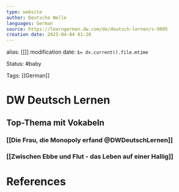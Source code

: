 ```yaml
---
type: website
author: Deutsche Welle
languages: German
source: https://learngerman.dw.com/de/deutsch-lernen/s-9095
creation date: 2025-04-04 01:20
---
```

alias: [[]]
modification date: `$= dv.current().file.mtime`

Status: #baby 

Tags: [[German]]

# DW Deutsch Lernen

## Top-Thema mit Vokabeln

### [[Die Frau, die Monopoly erfand @DWDeutschLernen]]
### [[Zwischen Ebbe und Flut - das Leben auf einer Hallig]]














# References